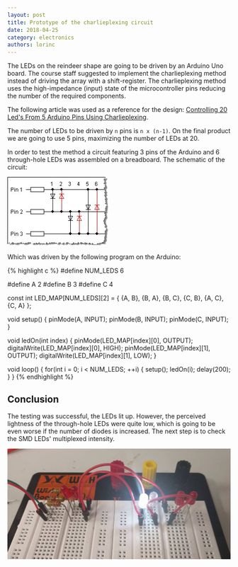 ```yaml
---
layout: post
title: Prototype of the charlieplexing circuit
date: 2018-04-25
category: electronics
authors: lorinc
---
```


The LEDs on the reindeer shape are going to be driven by an Arduino Uno board. The course staff suggested to implement the charlieplexing method instead of driving the array with a shift-register. The charlieplexing method uses the high-impedance (input) state of the microcontroller pins reducing the number of the required components.

The following article was used as a reference for the design: [Controlling 20 Led's From 5 Arduino Pins Using Charlieplexing](http://www.instructables.com/id/Controlling-20-Leds-from-5-Arduino-pins-using-Cha/).

The number of LEDs to be driven by `n` pins is `n x (n-1)`. On the final product we are going to use 5 pins, maximizing the number of LEDs at 20.

In order to test the method a circuit featuring 3 pins of the Arduino and 6 through-hole LEDs was assembled on a breadboard. The schematic of the circuit:

![Charlieplexing schematic of 3 pin configuration](/static/img/charlieplexing/schematic.jpg)

Which was driven by the following program on the Arduino:

{% highlight c %}
#define NUM_LEDS 6

#define A 2
#define B 3
#define C 4

const int LED_MAP[NUM_LEDS][2] = {
  {A, B},
  {B, A},
  {B, C},
  {C, B},
  {A, C},
  {C, A}
};

void setup() {
  pinMode(A, INPUT);
  pinMode(B, INPUT);
  pinMode(C, INPUT);
}

void ledOn(int index) {
  pinMode(LED_MAP[index][0], OUTPUT);
  digitalWrite(LED_MAP[index][0], HIGH);
  pinMode(LED_MAP[index][1], OUTPUT);
  digitalWrite(LED_MAP[index][1], LOW);
}

void loop() {
  for(int i = 0; i < NUM_LEDS; ++i) {
    setup();
    ledOn(i);
    delay(200);
  }
}
{% endhighlight %}

Conclusion
----------

The testing was successful, the LEDs lit up. However, the perceived lightness of the through-hole LEDs were quite low, which is going to be even worse if the number of diodes is increased. The next step is to check the SMD LEDs' multiplexed intensity.

![Charlieplexing schematic of 3 pin configuration](/static/img/charlieplexing/breadboard.jpg)
